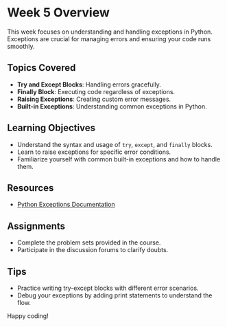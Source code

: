 # Week 5 Overview

This week focuses on understanding and handling exceptions in Python. Exceptions are crucial for managing errors and ensuring your code runs smoothly.

## Topics Covered

- **Try and Except Blocks**: Handling errors gracefully.
- **Finally Block**: Executing code regardless of exceptions.
- **Raising Exceptions**: Creating custom error messages.
- **Built-in Exceptions**: Understanding common exceptions in Python.

## Learning Objectives

- Understand the syntax and usage of `try`, `except`, and `finally` blocks.
- Learn to raise exceptions for specific error conditions.
- Familiarize yourself with common built-in exceptions and how to handle them.

## Resources

- [Python Exceptions Documentation](https://docs.python.org/3/tutorial/errors.html)

## Assignments

- Complete the problem sets provided in the course.
- Participate in the discussion forums to clarify doubts.

## Tips

- Practice writing try-except blocks with different error scenarios.
- Debug your exceptions by adding print statements to understand the flow.

Happy coding!
